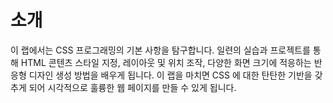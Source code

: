 # 소개

이 랩에서는 CSS 프로그래밍의 기본 사항을 탐구합니다. 일련의 실습과 프로젝트를 통해 HTML 콘텐츠 스타일 지정, 레이아웃 및 위치 조작, 다양한 화면 크기에 적응하는 반응형 디자인 생성 방법을 배우게 됩니다. 이 랩을 마치면 CSS 에 대한 탄탄한 기반을 갖추게 되어 시각적으로 훌륭한 웹 페이지를 만들 수 있게 됩니다.
